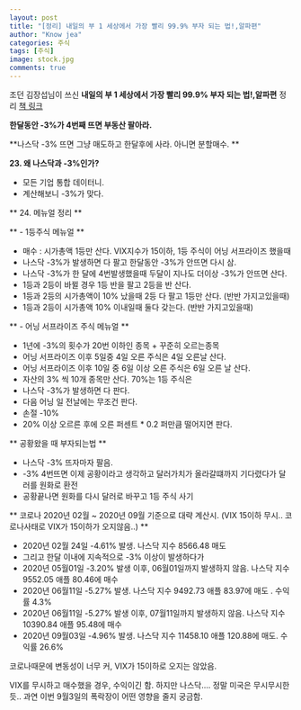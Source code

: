```yaml
---
layout: post
title: "[정리] 내일의 부 1 세상에서 가장 빨리 99.9% 부자 되는 법!,알파편"
author: "Know jea"
categories: 주식
tags: [주식]
image: stock.jpg
comments: true
---
```


조던 김장섭님이 쓰신 **내일의 부 1 세상에서 가장 빨리 99.9% 부자 되는 법!,알파편** 정리 [책 링크](https://book.naver.com/bookdb/book_detail.nhn?bid=16123438)


**한달동안 -3%가 4번째 뜨면 부동산 팔아라.**

**나스닥 -3% 뜨면 그냥 매도하고 한달후에 사라. 아니면 분할매수. **

**23. 왜 나스닥과 -3%인가?**
- 모든 기업 통합 데이터니.
- 계산해보니 -3%가 맞다.

** 24. 메뉴얼 정리 **

** - 1등주식 메뉴얼 **
- 매수 : 시가총액 1등만 산다. VIX지수가 15이하, 1등 주식이 어닝 서프라이즈 했을때
- 나스닥 -3%가 발생하면 다 팔고 한달동안 -3%가 안뜨면 다시 삼.
- 나스닥 -3%가 한 달에 4번발생했을때 두달이 지나도 더이상 -3%가 안뜨면 산다.
- 1등과 2등이 바뀔 경우 1등 반을 팔고 2등을 반 산다.
- 1등과 2등의 시가총액이 10% 났을때 2등 다 팔고 1등만 산다. (반반 가지고있을때)
- 1등과 2등이 시가총액 10% 이내일때 둘다 갖는다. (반반 가지고있을때)

** - 어닝 서프라이즈 주식 메뉴얼  **
- 1년에 -3%의 횟수가 20번 이하인 종목 + 꾸준히 오르는종목
- 어닝 서프라이즈 이후 5일중 4일 오른 주식은 4일 오른날 산다.
- 어닝 서프라이즈 이후 10일 중 6일 이상 오른 주식은 6일 오른 날 산다.
- 자산의 3% 씩 10개 종목만 산다. 70%는 1등 주식은
- 나스닥 -3%가 발생하면 다 판다.
- 다음 어닝 일 전날에는 무조건 판다.
- 손절 -10%
- 20% 이상 오르른 후에 오른 퍼센트 * 0.2 퍼만큼 떨어지면 판다.


** 공황왔을 때 부자되는법 **
- 나스닥 -3% 뜨자마자 팔음.
- -3% 4번뜨면 이제 공황이라고 생각하고 달러가치가 올라갈떄까지 기다렸다가 달러를 원화로 환전
- 공황끝나면 원화를 다시 달러로 바꾸고 1등 주식 사기


** 코로나 2020년 02월 ~ 2020년 09월 기준으로 대략 계산시. (VIX 15이하 무시.. 코로나사태로 VIX가 15이하가 오지않음..) **
- 2020년 02월 24일 -4.61% 발생. 나스닥 지수 8566.48 매도
- 그리고 한달 이내에 지속적으로 -3% 이상이 발생하다가
- 2020년 05월01일 -3.20% 발생 이후, 06월01일까지 발생하지 않음. 나스닥 지수 9552.05 애플 80.46에 매수
- 2020년 06월11일 -5.27% 발생. 나스닥 지수 9492.73 애플 83.97에 매도 . 수익률 4.3%
- 2020년 06월11일 -5.27% 발생 이후, 07월11일까지 발생하지 않음. 나스닥 지수 10390.84 애플  95.48에 매수
- 2020년 09월03일 -4.96% 발생. 나스닥 지수 11458.10 애플 120.88에 매도. 수익률 26.6%

코로나때문에 변동성이 너무 커, VIX가 15이하로 오지는 않았음.

VIX를 무시하고 매수했을 경우, 수익이긴 함. 하지만 나스닥.... 정말 미국은 무시무시한듯..
과연 이번 9월3일의 폭락장이 어떤 영향을 줄지 궁금함.
